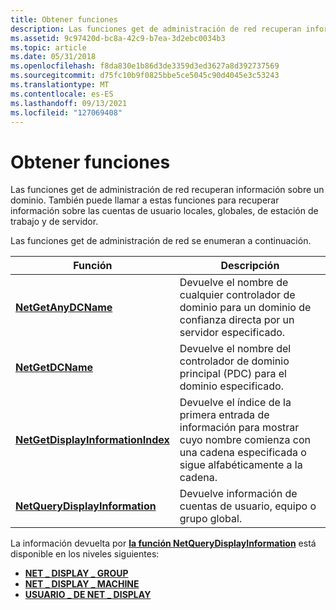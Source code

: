 ```yaml
---
title: Obtener funciones
description: Las funciones get de administración de red recuperan información sobre un dominio. También puede llamar a estas funciones para recuperar información sobre las cuentas de usuario locales, globales, de estación de trabajo y de servidor.
ms.assetid: 9c97420d-bc8a-42c9-b7ea-3d2ebc0034b3
ms.topic: article
ms.date: 05/31/2018
ms.openlocfilehash: f8da830e1b86d3de3359d3ed3627a8d392737569
ms.sourcegitcommit: d75fc10b9f0825bbe5ce5045c90d4045e3c53243
ms.translationtype: MT
ms.contentlocale: es-ES
ms.lasthandoff: 09/13/2021
ms.locfileid: "127069408"
---
```

# <a name="get-functions"></a>Obtener funciones

Las funciones get de administración de red recuperan información sobre un dominio. También puede llamar a estas funciones para recuperar información sobre las cuentas de usuario locales, globales, de estación de trabajo y de servidor.

Las funciones get de administración de red se enumeran a continuación.



| Función                                                               | Descripción                                                                                                                              |
|------------------------------------------------------------------------|------------------------------------------------------------------------------------------------------------------------------------------|
| [**NetGetAnyDCName**](/windows/desktop/api/Lmaccess/nf-lmaccess-netgetanydcname)                             | Devuelve el nombre de cualquier controlador de dominio para un dominio de confianza directa por un servidor especificado.                                   |
| [**NetGetDCName**](/windows/desktop/api/Lmaccess/nf-lmaccess-netgetdcname)                                   | Devuelve el nombre del controlador de dominio principal (PDC) para el dominio especificado.                                                        |
| [**NetGetDisplayInformationIndex**](/windows/desktop/api/Lmaccess/nf-lmaccess-netgetdisplayinformationindex) | Devuelve el índice de la primera entrada de información para mostrar cuyo nombre comienza con una cadena especificada o sigue alfabéticamente a la cadena. |
| [**NetQueryDisplayInformation**](/windows/desktop/api/Lmaccess/nf-lmaccess-netquerydisplayinformation)       | Devuelve información de cuentas de usuario, equipo o grupo global.                                                                             |



 

La información devuelta por [**la función NetQueryDisplayInformation**](/windows/desktop/api/Lmaccess/nf-lmaccess-netquerydisplayinformation) está disponible en los niveles siguientes:

-   [**NET \_ DISPLAY \_ GROUP**](/windows/desktop/api/Lmaccess/ns-lmaccess-net_display_group)
-   [**NET \_ DISPLAY \_ MACHINE**](/windows/desktop/api/Lmaccess/ns-lmaccess-net_display_machine)
-   [**USUARIO \_ DE NET \_ DISPLAY**](/windows/desktop/api/Lmaccess/ns-lmaccess-net_display_user)

 

 




